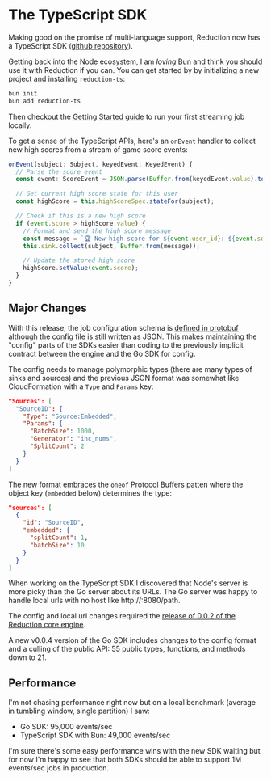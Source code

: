 # The TypeScript SDK

Making good on the promise of multi-language support, Reduction now has a
TypeScript SDK ([github repository][reduction-ts-repo]).

Getting back into the Node ecosystem, I am _loving_ [Bun][bun] and think you
should use it with Reduction if you can. You can get started by by initializing
a new project and installing `reduction-ts`:

```bash
bun init
bun add reduction-ts
```

Then checkout the [Getting Started guide][getting-started] to run your first
streaming job locally.

To get a sense of the TypeScript APIs, here's an `onEvent` handler to collect
new high scores from a stream of game score events:

```ts
onEvent(subject: Subject, keyedEvent: KeyedEvent) {
  // Parse the score event
  const event: ScoreEvent = JSON.parse(Buffer.from(keyedEvent.value).toString());

  // Get current high score state for this user
  const highScore = this.highScoreSpec.stateFor(subject);

  // Check if this is a new high score
  if (event.score > highScore.value) {
    // Format and send the high score message
    const message = `🏆 New high score for ${event.user_id}: ${event.score} (previous: ${highScore.value})\n`;
    this.sink.collect(subject, Buffer.from(message));

    // Update the stored high score
    highScore.setValue(event.score);
  }
}
```

## Major Changes

With this release, the job configuration schema is [defined in
protobuf][jobconfig-proto] although the config file is still written as JSON.
This makes maintaining the "config" parts of the SDKs easier than coding to the
previously implicit contract between the engine and the Go SDK for config.

The config needs to manage polymorphic types (there are many types of sinks and
sources) and the previous JSON format was somewhat like CloudFormation with a
`Type` and `Params` key:

```json
"Sources": [
  "SourceID": {
    "Type": "Source:Embedded",
    "Params": {
      "BatchSize": 1000,
      "Generator": "inc_nums",
      "SplitCount": 2
    }
  }
]
```

The new format embraces the `oneof` Protocol Buffers patten where the object key
(`embedded` below) determines the type:

```json
"sources": [
  {
    "id": "SourceID",
    "embedded": {
      "splitCount": 1,
      "batchSize": 10
    }
  }
]
```

When working on the TypeScript SDK I discovered that Node's server is more picky
than the Go server about its URLs. The Go server was happy to handle local urls
with no host like http://:8080/path.

The config and local url changes required the [release of 0.0.2 of the Reduction
core engine][reduction-engine-release].

A new v0.0.4 version of the Go SDK includes changes to the config format and a
culling of the public API: 55 public types, functions, and methods down to 21.

## Performance

I'm not chasing performance right now but on a local benchmark (average in
tumbling window, single partition) I saw:

- Go SDK: 95,000 events/sec
- TypeScript SDK with Bun: 49,000 events/sec

I'm sure there's some easy performance wins with the new SDK waiting but for now
I'm happy to see that both SDKs should be able to support 1M events/sec jobs in
production.

[reduction-ts-repo]: https://github.com/reduction-dev/reduction-ts
[bun]: http://bun.sh/
[getting-started]: https://reduction.dev/docs/getting-started/
[jobconfig-proto]:
  https://github.com/reduction-dev/reduction-protocol/blob/b6b4e339b552183e7fc4cf6badd5cf32ef05a657/jobconfigpb/jobconfig.proto
[reduction-engine-release]:
  https://github.com/reduction-dev/reduction/releases/tag/v0.0.2
